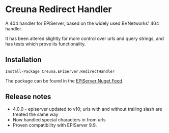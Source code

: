 # Creuna Redirect Handler
A 404 handler for EPiServer, based on the widely used BVNetworks' 404 handler.

It has been altered slightly for more control over urls and query strings, and has tests 
which prove its functionality.

## Installation
`Install-Package Creuna.EPiServer.RedirectHandler`

The package can be found in the [EPiServer Nuget Feed](http://nuget.episerver.com/).

## Release notes

- 4.0.0 - episerver updated to v10; urls with and without trailing slash are treated the same way
- Now handled special characters in from urls
- Proven compatibility with EPIServer 9.9.